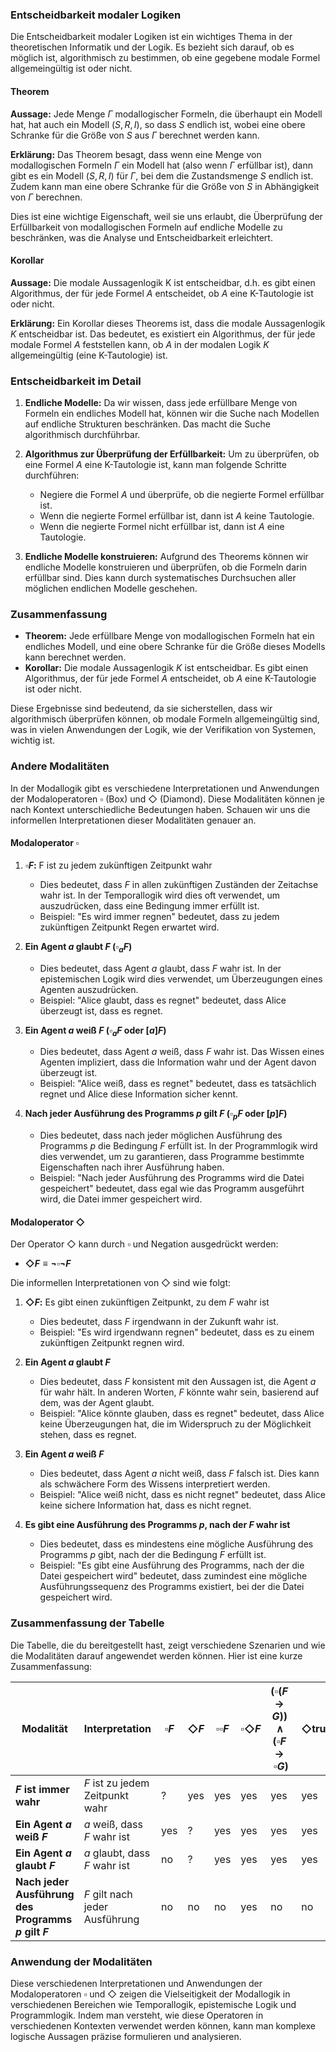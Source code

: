 ### Entscheidbarkeit modaler Logiken

Die Entscheidbarkeit modaler Logiken ist ein wichtiges Thema in der theoretischen Informatik und der Logik. Es bezieht sich darauf, ob es möglich ist, algorithmisch zu bestimmen, ob eine gegebene modale Formel allgemeingültig ist oder nicht.

#### Theorem

**Aussage:** Jede Menge $\Gamma$ modallogischer Formeln, die überhaupt ein Modell hat, hat auch ein Modell $(S, R, I)$, so dass $S$ endlich ist, wobei eine obere Schranke für die Größe von $S$ aus $\Gamma$ berechnet werden kann.

**Erklärung:** Das Theorem besagt, dass wenn eine Menge von modallogischen Formeln $\Gamma$ ein Modell hat (also wenn $\Gamma$ erfüllbar ist), dann gibt es ein Modell $(S, R, I)$ für $\Gamma$, bei dem die Zustandsmenge $S$ endlich ist. Zudem kann man eine obere Schranke für die Größe von $S$ in Abhängigkeit von $\Gamma$ berechnen.

Dies ist eine wichtige Eigenschaft, weil sie uns erlaubt, die Überprüfung der Erfüllbarkeit von modallogischen Formeln auf endliche Modelle zu beschränken, was die Analyse und Entscheidbarkeit erleichtert.

#### Korollar

**Aussage:** Die modale Aussagenlogik K ist entscheidbar, d.h. es gibt einen Algorithmus, der für jede Formel $A$ entscheidet, ob $A$ eine K-Tautologie ist oder nicht.

**Erklärung:** Ein Korollar dieses Theorems ist, dass die modale Aussagenlogik $K$ entscheidbar ist. Das bedeutet, es existiert ein Algorithmus, der für jede modale Formel $A$ feststellen kann, ob $A$ in der modalen Logik $K$ allgemeingültig (eine K-Tautologie) ist.

### Entscheidbarkeit im Detail

1. **Endliche Modelle:** Da wir wissen, dass jede erfüllbare Menge von Formeln ein endliches Modell hat, können wir die Suche nach Modellen auf endliche Strukturen beschränken. Das macht die Suche algorithmisch durchführbar.
   
2. **Algorithmus zur Überprüfung der Erfüllbarkeit:** Um zu überprüfen, ob eine Formel $A$ eine K-Tautologie ist, kann man folgende Schritte durchführen:
   - Negiere die Formel $A$ und überprüfe, ob die negierte Formel erfüllbar ist.
   - Wenn die negierte Formel erfüllbar ist, dann ist $A$ keine Tautologie.
   - Wenn die negierte Formel nicht erfüllbar ist, dann ist $A$ eine Tautologie.

3. **Endliche Modelle konstruieren:** Aufgrund des Theorems können wir endliche Modelle konstruieren und überprüfen, ob die Formeln darin erfüllbar sind. Dies kann durch systematisches Durchsuchen aller möglichen endlichen Modelle geschehen.

### Zusammenfassung

- **Theorem:** Jede erfüllbare Menge von modallogischen Formeln hat ein endliches Modell, und eine obere Schranke für die Größe dieses Modells kann berechnet werden.
- **Korollar:** Die modale Aussagenlogik $K$ ist entscheidbar. Es gibt einen Algorithmus, der für jede Formel $A$ entscheidet, ob $A$ eine K-Tautologie ist oder nicht.

Diese Ergebnisse sind bedeutend, da sie sicherstellen, dass wir algorithmisch überprüfen können, ob modale Formeln allgemeingültig sind, was in vielen Anwendungen der Logik, wie der Verifikation von Systemen, wichtig ist.

### Andere Modalitäten

In der Modallogik gibt es verschiedene Interpretationen und Anwendungen der Modaloperatoren $\square$ (Box) und $\Diamond$ (Diamond). Diese Modalitäten können je nach Kontext unterschiedliche Bedeutungen haben. Schauen wir uns die informellen Interpretationen dieser Modalitäten genauer an.

#### Modaloperator $\square$

1. **$\square F$:** F ist zu jedem zukünftigen Zeitpunkt wahr
   - Dies bedeutet, dass $F$ in allen zukünftigen Zuständen der Zeitachse wahr ist. In der Temporallogik wird dies oft verwendet, um auszudrücken, dass eine Bedingung immer erfüllt ist.
   - Beispiel: "Es wird immer regnen" bedeutet, dass zu jedem zukünftigen Zeitpunkt Regen erwartet wird.

2. **Ein Agent $a$ glaubt $F$ ($\square_a F$)**
   - Dies bedeutet, dass Agent $a$ glaubt, dass $F$ wahr ist. In der epistemischen Logik wird dies verwendet, um Überzeugungen eines Agenten auszudrücken.
   - Beispiel: "Alice glaubt, dass es regnet" bedeutet, dass Alice überzeugt ist, dass es regnet.

3. **Ein Agent $a$ weiß $F$ ($\square_a F$ oder $[a]F$)**
   - Dies bedeutet, dass Agent $a$ weiß, dass $F$ wahr ist. Das Wissen eines Agenten impliziert, dass die Information wahr und der Agent davon überzeugt ist.
   - Beispiel: "Alice weiß, dass es regnet" bedeutet, dass es tatsächlich regnet und Alice diese Information sicher kennt.

4. **Nach jeder Ausführung des Programms $p$ gilt $F$ ($\square_p F$ oder $[p]F$)**
   - Dies bedeutet, dass nach jeder möglichen Ausführung des Programms $p$ die Bedingung $F$ erfüllt ist. In der Programmlogik wird dies verwendet, um zu garantieren, dass Programme bestimmte Eigenschaften nach ihrer Ausführung haben.
   - Beispiel: "Nach jeder Ausführung des Programms wird die Datei gespeichert" bedeutet, dass egal wie das Programm ausgeführt wird, die Datei immer gespeichert wird.

#### Modaloperator $\Diamond$

Der Operator $\Diamond$ kann durch $\square$ und Negation ausgedrückt werden:

- **$\Diamond F \equiv \neg \square \neg F$**

Die informellen Interpretationen von $\Diamond$ sind wie folgt:

1. **$\Diamond F$:** Es gibt einen zukünftigen Zeitpunkt, zu dem $F$ wahr ist
   - Dies bedeutet, dass $F$ irgendwann in der Zukunft wahr ist.
   - Beispiel: "Es wird irgendwann regnen" bedeutet, dass es zu einem zukünftigen Zeitpunkt regnen wird.

2. **Ein Agent $a$ glaubt $F$**
   - Dies bedeutet, dass $F$ konsistent mit den Aussagen ist, die Agent $a$ für wahr hält. In anderen Worten, $F$ könnte wahr sein, basierend auf dem, was der Agent glaubt.
   - Beispiel: "Alice könnte glauben, dass es regnet" bedeutet, dass Alice keine Überzeugungen hat, die im Widerspruch zu der Möglichkeit stehen, dass es regnet.

3. **Ein Agent $a$ weiß $F$**
   - Dies bedeutet, dass Agent $a$ nicht weiß, dass $F$ falsch ist. Dies kann als schwächere Form des Wissens interpretiert werden.
   - Beispiel: "Alice weiß nicht, dass es nicht regnet" bedeutet, dass Alice keine sichere Information hat, dass es nicht regnet.

4. **Es gibt eine Ausführung des Programms $p$, nach der $F$ wahr ist**
   - Dies bedeutet, dass es mindestens eine mögliche Ausführung des Programms $p$ gibt, nach der die Bedingung $F$ erfüllt ist.
   - Beispiel: "Es gibt eine Ausführung des Programms, nach der die Datei gespeichert wird" bedeutet, dass zumindest eine mögliche Ausführungssequenz des Programms existiert, bei der die Datei gespeichert wird.

### Zusammenfassung der Tabelle

Die Tabelle, die du bereitgestellt hast, zeigt verschiedene Szenarien und wie die Modalitäten darauf angewendet werden können. Hier ist eine kurze Zusammenfassung:

| Modalität                    | Interpretation                     | $\square F$ | $\Diamond F$ | $\square \square F$ | $\square \Diamond F$ | $(\square (F \to G)) \land (\square F \to \square G)$ | $\Diamond \text{true}$ |
|------------------------------|-------------------------------------|-----------------|------------------|-------------------------|--------------------------|-----------------------------------------------------------|----------------------------|
| **$F$ ist immer wahr**   | $F$ ist zu jedem Zeitpunkt wahr | ?               | yes              | yes                     | yes                      | yes                                                         | yes                        |
| **Ein Agent $a$ weiß $F$**  | $a$ weiß, dass $F$ wahr ist        | yes             | ?                | yes                     | yes                      | yes                                                         | yes                        |
| **Ein Agent $a$ glaubt $F$** | $a$ glaubt, dass $F$ wahr ist       | no              | ?                | yes                     | yes                      | yes                                                         | yes                        |
| **Nach jeder Ausführung des Programms $p$ gilt $F$** | $F$ gilt nach jeder Ausführung | no              | no               | no                      | yes                      | no                                                          | no                         |

### Anwendung der Modalitäten

Diese verschiedenen Interpretationen und Anwendungen der Modaloperatoren $\square$ und $\Diamond$ zeigen die Vielseitigkeit der Modallogik in verschiedenen Bereichen wie Temporallogik, epistemische Logik und Programmlogik. Indem man versteht, wie diese Operatoren in verschiedenen Kontexten verwendet werden können, kann man komplexe logische Aussagen präzise formulieren und analysieren.

